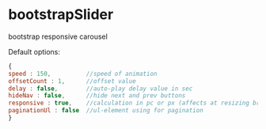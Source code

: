 bootstrapSlider
===============

bootstrap responsive carousel

Default options:
```javascript
{
speed : 150,          //speed of animation
offsetCount : 1,      //offset value
delay : false,        //auto-play delay value in sec
hideNav : false,      //hide next and prev buttons
responsive : true,    //calculation in pc or px (affects at resizing browser real-time)
paginationUl : false  //ul-element using for pagination
}
```
